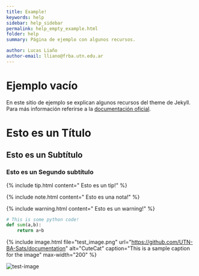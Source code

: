 ```yaml
---
title: Example!
keywords: help
sidebar: help_sidebar
permalink: help_empty_example.html
folder: help
summary: Página de ejemplo con algunos recursos.

author: Lucas Liaño
author-email: lliano@frba.utn.edu.ar
---
```


# Ejemplo vacío

En este sitio de ejemplo se explican algunos recursos del theme de Jekyll. Para más información referirse a la [documentación oficial](https://idratherbewriting.com/documentation-theme-jekyll/mydoc_adding_tooltips.html).

# Esto es un Título

## Esto es un Subtítulo

### Esto es un Segundo subtítulo

<!-- Código utilizado para agregar una nota! -->
{% include tip.html content=" Esto es un tip!" %}

{% include note.html content=" Esto es una nota!" %}

{% include warning.html content=" Esto es un warning!" %}


```python
# This is some python code!
def sum(a,b):
    return a+b
```

{% include image.html file="test_image.png" url="https://github.com/UTN-BA-Sats/documentation" alt="CuteCat" caption="This is a sample caption for the image" max-width="200" %}


![test-image](images/test_image.png "CuteCat")

